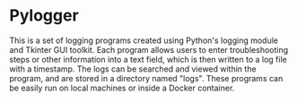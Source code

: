 # Pylogger

This is a set of logging programs created using Python's logging module and Tkinter GUI toolkit.
Each program allows users to enter troubleshooting steps or other information into a text field, which is then written to a log file with a timestamp. The logs can be searched and viewed within the program, and are stored in a directory named "logs". These programs can be easily run on local machines or inside a Docker container.
